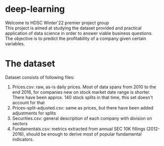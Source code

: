 # deep-learning
Welcome to HDSC Winter'22 premier project group \
This project is aimed at studying the dataset provided and practical application of data science in order to answer viable business questions. 
The objective is to predict the profitability of a company given certain variables. 

# The dataset
Dataset consists of following files: 
1. Prices.csv: raw, as-is daily prices. Most of data spans from 2010 to the end 2016, for companies new on stock market date range is shorter. There have been approx. 140 stock splits in that time, this set doesn't account for that 
2. Prices-split-adjusted.csv: same as prices, but there have been added adjustments for splits 
3. Securities.csv: general description of each company with division on sectors 
4. Fundamentals.csv: metrics extracted from annual SEC 10K fillings (2012-2016), should be enough to derive most of popular fundamental indicators.

